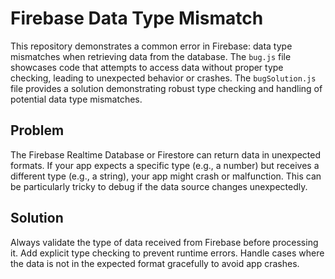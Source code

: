 # Firebase Data Type Mismatch

This repository demonstrates a common error in Firebase: data type mismatches when retrieving data from the database.  The `bug.js` file showcases code that attempts to access data without proper type checking, leading to unexpected behavior or crashes. The `bugSolution.js` file provides a solution demonstrating robust type checking and handling of potential data type mismatches.

## Problem
The Firebase Realtime Database or Firestore can return data in unexpected formats. If your app expects a specific type (e.g., a number) but receives a different type (e.g., a string), your app might crash or malfunction. This can be particularly tricky to debug if the data source changes unexpectedly.

## Solution
Always validate the type of data received from Firebase before processing it. Add explicit type checking to prevent runtime errors. Handle cases where the data is not in the expected format gracefully to avoid app crashes.
